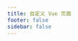 ```yaml
---
title: 自定义 Vue 页面
footer: false
sidebar: false
---
```


<style>
/* 在这里添加自定义样式 */
.page .theme-default-content {
  max-width: none;
}
.page-meta {
    display: none;
}
</style>
<!-- src="https://cdn.jsdelivr.net/npm/jsmind@0.6.4/es6/jsmind.js" -->
<!-- <script type="module">
  import jsMind from "jsmind"

</script> -->


<ClientOnly>
  <Politics/>
</ClientOnly>